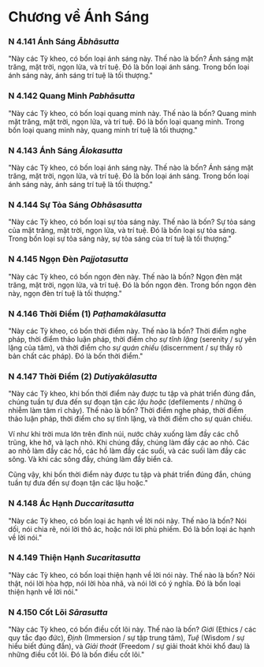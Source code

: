 # Chương về Ánh Sáng

### N 4.141 Ánh Sáng *Ābhāsutta*

"Này các Tỳ kheo, có bốn loại ánh sáng này. Thế nào là bốn? Ánh sáng mặt trăng, mặt trời, ngọn lửa, và trí tuệ. Đó là bốn loại ánh sáng. Trong bốn loại ánh sáng này, ánh sáng trí tuệ là tối thượng."

<!--pg-->
### N 4.142 Quang Minh *Pabhāsutta*

"Này các Tỳ kheo, có bốn loại quang minh này. Thế nào là bốn? Quang minh mặt trăng, mặt trời, ngọn lửa, và trí tuệ. Đó là bốn loại quang minh. Trong bốn loại quang minh này, quang minh trí tuệ là tối thượng."

<!--pg-->
### N 4.143 Ánh Sáng *Ālokasutta*

"Này các Tỳ kheo, có bốn loại ánh sáng này. Thế nào là bốn? Ánh sáng mặt trăng, mặt trời, ngọn lửa, và trí tuệ. Đó là bốn loại ánh sáng. Trong bốn loại ánh sáng này, ánh sáng trí tuệ là tối thượng."

<!--pg-->
### N 4.144 Sự Tỏa Sáng *Obhāsasutta*

"Này các Tỳ kheo, có bốn loại sự tỏa sáng này. Thế nào là bốn? Sự tỏa sáng của mặt trăng, mặt trời, ngọn lửa, và trí tuệ. Đó là bốn loại sự tỏa sáng. Trong bốn loại sự tỏa sáng này, sự tỏa sáng của trí tuệ là tối thượng."

<!--pg-->
### N 4.145 Ngọn Đèn *Pajjotasutta*

"Này các Tỳ kheo, có bốn ngọn đèn này. Thế nào là bốn? Ngọn đèn mặt trăng, mặt trời, ngọn lửa, và trí tuệ. Đó là bốn ngọn đèn. Trong bốn ngọn đèn này, ngọn đèn trí tuệ là tối thượng."

<!--pg-->
### N 4.146 Thời Điểm (1) *Paṭhamakālasutta*

"Này các Tỳ kheo, có bốn thời điểm này. Thế nào là bốn? Thời điểm nghe pháp, thời điểm thảo luận pháp, thời điểm cho *sự tĩnh lặng* (serenity / sự yên lặng của tâm), và thời điểm cho *sự quán chiếu* (discernment / sự thấy rõ bản chất các pháp). Đó là bốn thời điểm."

<!--pg-->
### N 4.147 Thời Điểm (2) *Dutiyakālasutta*

"Này các Tỳ kheo, khi bốn thời điểm này được tu tập và phát triển đúng đắn, chúng tuần tự đưa đến sự đoạn tận các *lậu hoặc* (defilements / những ô nhiễm làm tâm rỉ chảy). Thế nào là bốn? Thời điểm nghe pháp, thời điểm thảo luận pháp, thời điểm cho sự tĩnh lặng, và thời điểm cho sự quán chiếu.

Ví như khi trời mưa lớn trên đỉnh núi, nước chảy xuống làm đầy các chỗ trũng, khe hở, và lạch nhỏ. Khi chúng đầy, chúng làm đầy các ao nhỏ. Các ao nhỏ làm đầy các hồ, các hồ làm đầy các suối, và các suối làm đầy các sông. Và khi các sông đầy, chúng làm đầy biển cả.

Cũng vậy, khi bốn thời điểm này được tu tập và phát triển đúng đắn, chúng tuần tự đưa đến sự đoạn tận các lậu hoặc."

<!--pg-->
### N 4.148 Ác Hạnh *Duccaritasutta*

"Này các Tỳ kheo, có bốn loại ác hạnh về lời nói này. Thế nào là bốn? Nói dối, nói chia rẽ, nói lời thô ác, hoặc nói lời phù phiếm. Đó là bốn loại ác hạnh về lời nói."

<!--pg-->
### N 4.149 Thiện Hạnh *Sucaritasutta*

"Này các Tỳ kheo, có bốn loại thiện hạnh về lời nói này. Thế nào là bốn? Nói thật, nói lời hòa hợp, nói lời hòa nhã, và nói lời có ý nghĩa. Đó là bốn loại thiện hạnh về lời nói."

<!--pg-->
### N 4.150 Cốt Lõi *Sārasutta*

"Này các Tỳ kheo, có bốn điều cốt lõi này. Thế nào là bốn? *Giới* (Ethics / các quy tắc đạo đức), *Định* (Immersion / sự tập trung tâm), *Tuệ* (Wisdom / sự hiểu biết đúng đắn), và *Giải thoát* (Freedom / sự giải thoát khỏi khổ đau) là những điều cốt lõi. Đó là bốn điều cốt lõi."